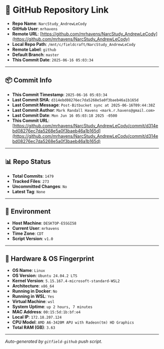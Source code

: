 # 🔗 GitHub Repository Link

- **Repo Name**: `NarcStudy_AndrewLeCody`
- **GitHub User**: `mrhavens`
- **Remote URL**: [https://github.com/mrhavens/NarcStudy_AndrewLeCody](https://github.com/mrhavens/NarcStudy_AndrewLeCody)
- **Local Repo Path**: `/mnt/c/fieldcraft/NarcStudy_AndrewLeCody`
- **Remote Label**: `github`
- **Default Branch**: `master`
- **This Commit Date**: `2025-06-16 05:03:34`

---

## 📦 Commit Info

- **This Commit Timestamp**: `2025-06-16 05:03:34`
- **Last Commit SHA**: `d314ebd08276ec7da5268e5a0f3baeb46a1b165d`
- **Last Commit Message**: `Post-Bitbucket sync at 2025-06-16T09:44:38Z`
- **Last Commit Author**: `Mark Randall Havens <mark.r.havens@gmail.com>`
- **Last Commit Date**: `Mon Jun 16 05:03:18 2025 -0500`
- **This Commit URL**: [https://github.com/mrhavens/NarcStudy_AndrewLeCody/commit/d314ebd08276ec7da5268e5a0f3baeb46a1b165d](https://github.com/mrhavens/NarcStudy_AndrewLeCody/commit/d314ebd08276ec7da5268e5a0f3baeb46a1b165d)

---

## 📊 Repo Status

- **Total Commits**: `1479`
- **Tracked Files**: `273`
- **Uncommitted Changes**: `No`
- **Latest Tag**: `None`

---

## 🧭 Environment

- **Host Machine**: `DESKTOP-E5SGI58`
- **Current User**: `mrhavens`
- **Time Zone**: `CDT`
- **Script Version**: `v1.0`

---

## 🧬 Hardware & OS Fingerprint

- **OS Name**: `Linux`
- **OS Version**: `Ubuntu 24.04.2 LTS`
- **Kernel Version**: `5.15.167.4-microsoft-standard-WSL2`
- **Architecture**: `x86_64`
- **Running in Docker**: `No`
- **Running in WSL**: `Yes`
- **Virtual Machine**: `wsl`
- **System Uptime**: `up 2 hours, 7 minutes`
- **MAC Address**: `00:15:5d:1b:bf:e4`
- **Local IP**: `172.18.207.124`
- **CPU Model**: `AMD A6-3420M APU with Radeon(tm) HD Graphics`
- **Total RAM (GB)**: `3.63`

---

_Auto-generated by `gitfield-github` push script._
